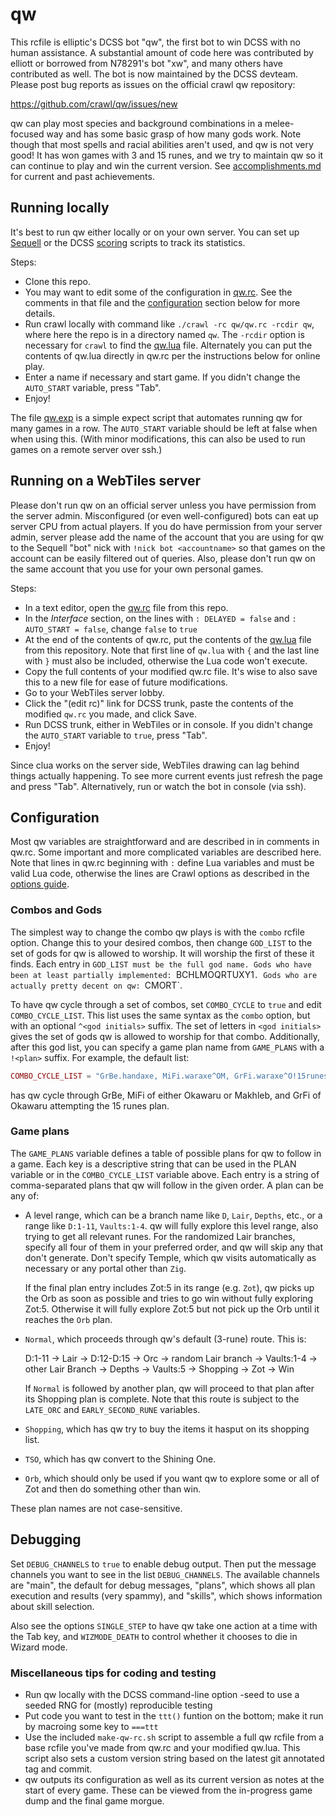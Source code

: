 # qw

This rcfile is elliptic's DCSS bot "qw", the first bot to win DCSS with no
human assistance. A substantial amount of code here was contributed by elliott
or borrowed from N78291's bot "xw", and many others have contributed as well.
The bot is now maintained by the DCSS devteam. Please post bug reports as
issues on the official crawl qw repository:

https://github.com/crawl/qw/issues/new

qw can play most species and background combinations in a melee-focused way and
has some basic grasp of how many gods work. Note though that most spells and
racial abilities aren't used, and qw is not very good! It has won games with 3
and 15 runes, and we try to maintain qw so it can continue to play and win the
current version. See [accomplishments.md](accomplishments.md) for current and
past achievements.

## Running locally
It's best to run qw either locally or on your own server. You can set up
[Sequell](https://github.com/crawl/sequell) or the DCSS
[scoring](https://github.com/crawl/scoring) scripts to track its statistics.

Steps:
* Clone this repo.
* You may want to edit some of the configuration in [qw.rc](qw.rc). See the
  comments  in that file and the [configuration](#configuration) section below
  for more details.
* Run crawl locally with command like `./crawl -rc qw/qw.rc -rcdir qw`, where
  here the repo is in a directory named `qw`. The `-rcdir` option is necessary
  for `crawl` to find the [qw.lua](qw.lua) file. Alternately you can put the
  contents of qw.lua directly in qw.rc per the instructions below for online
  play.
* Enter a name if necessary and start game. If you didn't change the
  `AUTO_START` variable, press "Tab".
* Enjoy!

The file [qw.exp](qw.exp) is a simple expect script that automates running qw
for many games in a row. The `AUTO_START` variable should be left at false when
when using this. (With minor modifications, this can also be used to run games
on a remote server over ssh.)

## Running on a WebTiles server
Please don't run qw on an official server unless you have permission from the
server admin. Misconfigured (or even well-configured) bots can eat up server
CPU from actual players. If you do have permission from your server admin,
server please add the name of the account that you are using for qw to the
Sequell "bot" nick with `!nick bot <accountname>` so that games on the account
can be easily filtered out of queries. Also, please don't run qw on the same
account that you use for your own personal games.

Steps:
* In a text editor, open the [qw.rc](qw.rc) file from this repo.
* In the *Interface* section, on the lines with `: DELAYED = false` and `:
  AUTO_START = false`, change `false` to `true`
* At the end of the contents of qw.rc, put the contents of the [qw.lua](qw.lua)
  file from this repository. Note that first line of `qw.lua` with `{` and the
  last line with `}` must also be included, otherwise the Lua code won't execute.
* Copy the full contents of your modified qw.rc file. It's wise to also save
  this to a new file for ease of future modifications.
* Go to your WebTiles server lobby.
* Click the "(edit rc)" link for DCSS trunk, paste the contents of the modified
  `qw.rc` you made, and click Save.
* Run DCSS trunk, either in WebTiles or in console. If you didn't change the
  `AUTO_START` variable to `true`, press "Tab".
* Enjoy!

Since clua works on the server side, WebTiles drawing can lag behind things
actually happening. To see more current events just refresh the page and press
"Tab". Alternatively, run or watch the bot in console (via ssh).

## Configuration
 Most qw variables are straightforward and are described in in comments in
qw.rc. Some important and more complicated variables are described here. Note
that lines in qw.rc beginning with `:` define Lua variables and must be valid
Lua code, otherwise the lines are Crawl options as described in the [options
guide](https://github.com/crawl/crawl/blob/master/crawl-ref/docs/options_guide.txt).

### Combos and Gods

The simplest way to change the combo qw plays is with the `combo` rcfile
option. Change this to your desired combos, then change `GOD_LIST` to the set
of gods for qw is allowed to worship. It will worship the first of these it
finds. Each entry in `GOD_LIST must be the full god name. Gods who have been at
least partially implemented: `BCHLMOQRTUXY1`. Gods who are actually pretty
decent on qw: `CMORT`.

To have qw cycle through a set of combos, set `COMBO_CYCLE` to `true` and edit
`COMBO_CYCLE_LIST`. This list uses the same syntax as the `combo` option, but
with an optional `^<god initials>` suffix. The set of letters in `<god
initials>` gives the set of gods qw is allowed to worship for that combo.
Additionally, after this god list, you can specify a game plan name from
`GAME_PLANS` with a `!<plan>` suffix. For example, the default list:
```lua
COMBO_CYCLE_LIST = "GrBe.handaxe, MiFi.waraxe^OM, GrFi.waraxe^O!15runes"
```
has qw cycle through GrBe, MiFi of either Okawaru or Makhleb, and GrFi of
Okawaru attempting the 15 runes plan.

### Game plans
The `GAME_PLANS` variable defines a table of possible plans for qw to follow in
a game. Each key is a descriptive string that can be used in the PLAN variable
or in the `COMBO_CYCLE_LIST` variable above. Each entry is a string of
comma-separated plans that qw will follow in the given order. A plan can be any
of:

* A level range, which can be a branch name like `D`, `Lair`, `Depths`, etc.,
  or a range like `D:1-11`, `Vaults:1-4`. qw will fully explore this level
  range, also trying to get all relevant runes. For the randomized Lair
  branches, specify all four of them in your preferred order, and qw will skip
  any that don't generate. Don't specify Temple, which qw visits automatically
  as necessary or any portal other than `Zig`.

  If the final plan entry includes Zot:5 in its range (e.g. `Zot`), qw picks up
  the Orb as soon as possible and tries to go win without fully exploring
  Zot:5. Otherwise it will fully explore Zot:5 but not pick up the Orb until it
  reaches the `Orb` plan.

* `Normal`, which proceeds through qw's default (3-rune) route. This is:

  D:1-11 -> Lair -> D:12-D:15 -> Orc -> random Lair branch -> Vaults:1-4 ->
  other Lair Branch -> Depths -> Vaults:5 -> Shopping -> Zot -> Win

  If `Normal` is followed by another plan, qw will proceed to that plan after
  its Shopping plan is complete. Note that this route is subject to the
  `LATE_ORC` and `EARLY_SECOND_RUNE` variables.

* `Shopping`, which has qw try to buy the items it hasput on its shopping list.

* `TSO`, which has qw convert to the Shining One.

* `Orb`, which should only be used if you want qw to explore some or all of Zot
  and then do something other than win.

These plan names are not case-sensitive.

## Debugging
Set `DEBUG_CHANNELS` to `true` to enable debug output. Then put the message
channels you want to see in the list `DEBUG_CHANNELS`. The available channels
are "main", the default for debug messages, "plans", which shows all plan
execution and results (very spammy), and "skills", which shows information
about skill selection.

Also see the options `SINGLE_STEP` to have qw take one action at a time with
the Tab key, and `WIZMODE_DEATH` to control whether it chooses to die in Wizard
mode.

### Miscellaneous tips for coding and testing
* Run qw locally with the DCSS command-line option -seed <n> to use a seeded
  RNG for (mostly) reproducible testing
* Put code you want to test in the `ttt()` funtion on the bottom; make it run
  by macroing some key to `===ttt`
* Use the included `make-qw-rc.sh` script to assemble a full qw rcfile from a
  base rcfile you've made from qw.rc and your modified qw.lua. This script also
  sets a custom version string based on the latest git annotated tag and commit.
* qw outputs its configuration as well as its current version as notes at the
  start of every game. These can be viewed from the in-progress game dump and
  the final game morgue.
